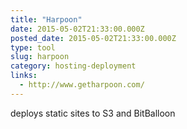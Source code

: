 ```yaml
---
title: "Harpoon"
date: 2015-05-02T21:33:00.000Z
posted_date: 2015-05-02T21:33:00.000Z
type: tool
slug: harpoon
category: hosting-deployment
links:
  - http://www.getharpoon.com/
---
```

deploys static sites to S3 and BitBalloon




